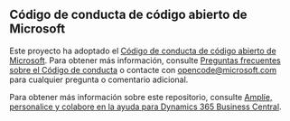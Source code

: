 ## <a name="microsoft-open-source-code-of-conduct"></a>Código de conducta de código abierto de Microsoft

Este proyecto ha adoptado el [Código de conducta de código abierto de Microsoft](https://opensource.microsoft.com/codeofconduct/).
Para obtener más información, consulte [Preguntas frecuentes sobre el Código de conducta](https://opensource.microsoft.com/codeofconduct/faq/) o contacte con [opencode@microsoft.com](mailto:opencode@microsoft.com) para cualquier pregunta o comentario adicional.

Para obtener más información sobre este repositorio, consulte [Amplíe, personalice y colabore en la ayuda para Dynamics 365 Business Central](https://docs.microsoft.com/en-us/dynamics365/business-central/dev-itpro/help/contributor-guide).